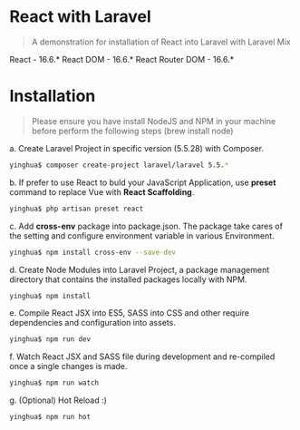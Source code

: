 # React with Laravel
> A demonstration for installation of React into Laravel with Laravel Mix

React - 16.6.*
React DOM - 16.6.*
React Router DOM - 16.6.*

# Installation
> Please ensure you have install NodeJS and NPM in your machine before perform the following steps (brew install node)

a. Create Laravel Project in specific version (5.5.28) with Composer.

```bash
yinghua$ composer create-project laravel/laravel 5.5.*
```

b. If prefer to use React to buld your JavaScript Application, use **preset** command to replace Vue with **React Scaffolding**.

```bash
yinghua$ php artisan preset react
```

c. Add **cross-env** package into package.json. The package take cares of the setting and configure environment variable in various Environment.

```bash
yinghua$ npm install cross-env --save-dev
```

d. Create Node Modules into Laravel Project, a package management directory that contains the installed packages locally with NPM.

```bash
yinghua$ npm install
```

e. Compile React JSX into ES5, SASS into CSS and other require dependencies and configuration into assets.

```bash
yinghua$ npm run dev
```

f. Watch React JSX and SASS file during development and re-compiled once a single changes is made.

```bash
yinghua$ npm run watch
```

g. (Optional) Hot Reload :)

```bash
yinghua$ npm run hot
```